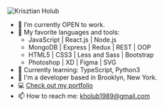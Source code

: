 ![Krisztian Holub](https://i.ibb.co/f8wQ09D/Screen-Shot-2020-10-15-at-6-11-52-PM.png)

- 🔭 I’m currently OPEN to work.
- 🚀 My favorite languages and tools:
  - JavaScript | React.js | Node.js
  - MongoDB | Express | Redux | REST | OOP
  - HTML5 | CSS3 | Less and Sass | Bootstrap 
  - Photoshop | XD | Figma | SVG
- 🌱 Currently learning: TypeScript, Python3
- 🏡 I'm a developer based in Brooklyn, New York.
- 💻 [Check out my portfolio](https://www.krisztianholub.com)
- 📫 How to reach me: [kholub1989@gmail.com](mailto:kholub1989@gmail.com)
